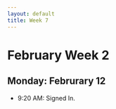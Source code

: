 ```yaml
---
layout: default
title: Week 7
---
```

# **February Week 2**
## **Monday: Februrary 12**
- 9:20  AM: Signed In.
